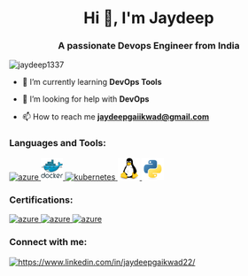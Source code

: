 <h1 align="center">Hi 👋, I'm Jaydeep</h1>
<h3 align="center">A passionate Devops Engineer from India</h3>

<p align="left"> <img src="https://komarev.com/ghpvc/?username=jaydeep1337&label=Profile%20views&color=54f93e&style=flat-square" alt="jaydeep1337" /> </p>

- 🌱 I’m currently learning **DevOps Tools**

- 🤝 I’m looking for help with **DevOps**

- 📫 How to reach me **jaydeepgaiikwad@gmail.com**



<h3 align="left">Languages and Tools:</h3>
<p align="left"> <a href="https://azure.microsoft.com/en-in/" target="_blank" rel="noreferrer"> <img src="https://www.vectorlogo.zone/logos/microsoft_azure/microsoft_azure-icon.svg" alt="azure" width="40" height="40"/> </a> <a href="https://www.docker.com/" target="_blank" rel="noreferrer"> <img src="https://raw.githubusercontent.com/devicons/devicon/master/icons/docker/docker-original-wordmark.svg" alt="docker" width="40" height="40"/> </a> <a href="https://kubernetes.io" target="_blank" rel="noreferrer"> <img src="https://www.vectorlogo.zone/logos/kubernetes/kubernetes-icon.svg" alt="kubernetes" width="40" height="40"/> </a> <a href="https://www.linux.org/" target="_blank" rel="noreferrer"> <img src="https://raw.githubusercontent.com/devicons/devicon/master/icons/linux/linux-original.svg" alt="linux" width="40" height="40"/> </a> <a href="https://www.python.org" target="_blank" rel="noreferrer"> <img src="https://raw.githubusercontent.com/devicons/devicon/master/icons/python/python-original.svg" alt="python" width="40" height="40"/> </a> </p>

<h3 align="left"> Certifications:</h3>
<p align="left"> <a href="https://learn.microsoft.com/en-in/users/jaydeepgaikwad-8213/credentials/bd0712d88c8eb46" target="_blank" rel="noreferrer"> <img src="https://images.credly.com/images/336eebfc-0ac3-4553-9a67-b402f491f185/azure-administrator-associate-600x600.png" alt="azure" width="85" height="90"/> </a> 
<a href="https://learn.microsoft.com/en-in/users/jaydeepgaikwad-8213/credentials/B1C4F7766EC6A7BA" target="_blank" rel="noreferrer"> <img src="https://images.credly.com/images/be8fcaeb-c769-4858-b567-ffaaa73ce8cf/image.png" alt="azure" width="80" height="80"/> </a> 
<a href="https://learn.microsoft.com/en-us/users/jaydeepgaikwad-8213/credentials/66A38B72483E675B" target="_blank" rel="noreferrer"> <img src="https://images.credly.com/images/70eb1e3f-d4de-4377-a062-b20fb29594ea/twitter_thumb_201604_azure-data-fundamentals-600x600.png" alt="azure" width="80" height="80"/> </a> 

<h3 align="left">Connect with me:</h3>
<p align="left">
<a href="https://linkedin.com/in/https://www.linkedin.com/in/jaydeepgaikwad22/" target="blank"><img align="center" src="https://raw.githubusercontent.com/rahuldkjain/github-profile-readme-generator/master/src/images/icons/Social/linked-in-alt.svg" alt="https://www.linkedin.com/in/jaydeepgaikwad22/" height="30" width="40" /></a>
</p>
